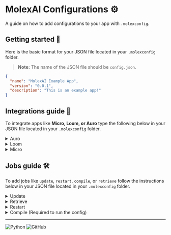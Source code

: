 # MolexAI Configurations :gear:
A guide on how to add configurations to your app with `.molexconfig`.

## Getting started :rocket:
Here is the basic format for your JSON file located in your `.molexconfig` folder.
> **Note:** The name of the JSON file should be `config.json`.

```json
{
  "name": "MolexAI Example App",
  "version": "0.0.1",
  "description": "This is an example app!"
}
```

## Integrations guide :link:
To integrate apps like **Micro, Loom, or Auro** type the following below in your JSON file located in your `.molexconfig` folder.

<details>
<summary>Auro</summary>

```json
{
  "integrations": {
    "auro": {
      "commands": {
        "email": [
          "/send-email --address mom@gmail.com --subject \"Hello mom\" --body \"How are you doing?\""
        ]
      },
      "autonomous": true
    }
  }
}
```
</details>

<details>
<summary>Loom</summary>

```json
{
  "integrations": {
    "loom": {
      "commands": {
        "pipeline": [
          "/new-pipeline --name production",
          "/new-workflow --name production --type \"CI/CD\"",
          "/test --workflow production",
          "/monitor --workflow production",
          "/deploy --workflow production"
        ]
      },
      "autonomous": true
    }
  }
}
```
</details>

<details>
<summary>Micro</summary>

```json
{
  "integrations": {
    "micro": {
      "commands": {
        "secure": [
          "/encrypt --file secret.txt",
          "/decrypt --file secret.txt"
        ],
        "test": [
          "/penetration-test --target https://molex.com",
          "/vulnerability-scan --target https://molex.com",
          "/security-audit --target https://molex.com"
        ]
      },
      "autonomous": true
    }
  }
}
```
</details>

## Jobs guide :hammer_and_wrench:
To add jobs like `update`, `restart`, `compile`, or `retrieve` follow the instructions below in your JSON file located in your `.molexconfig` folder.

<details>
<summary>Update</summary>

```json
{
  "jobs": {
    "update": {
      "commands": [
        "cd scripts",
        "./update.sh"
      ]
    }
  }
}
```
</details>

<details>
<summary>Retrieve</summary>

```json
{
  "jobs": {
    "retrieve": {
      "commands": [
        "cd scripts",
        "python backup.py"
      ]
    }
  }
}
```
</details>

<details>
<summary>Restart</summary>

```json
{
  "jobs": {
    "restart": {
      "commands": [
        "cd scripts",
        "./restart.sh"
      ]
    }
  }
}
```
</details>

<details>
<summary>Compile (Required to run the config)</summary>

```json
{
  "jobs": {
    "compile": {
      "commands": [
        "cd scripts",
        "python compile.py"
      ]
    }
  }
}
```
</details>

---

![Python](https://img.shields.io/badge/Python-3776AB?style=for-the-badge&logo=python&logoColor=white)
![GitHub](https://img.shields.io/badge/GitHub-100000?style=for-the-badge&logo=github&logoColor=white)
